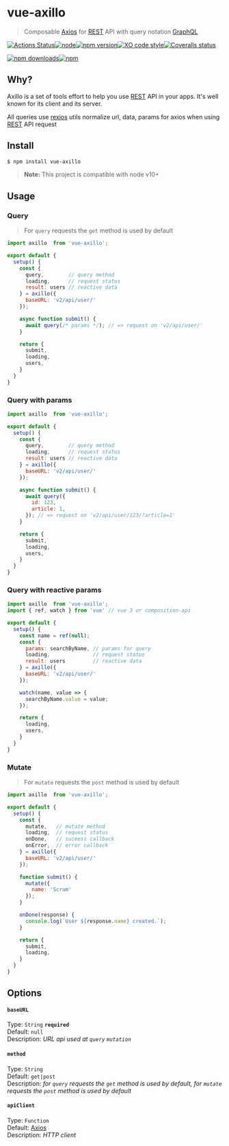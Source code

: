 # vue-axillo 
> Composable [Axios](https://github.com/axios/axios) for [REST](https://en.wikipedia.org/wiki/Representational_state_transfer) API with query notation [GraphQL](https://graphql.org/)

[![Actions Status](https://github.com/Scrum/vue-axillo/workflows/Actions%20Status/badge.svg?style=flat-square)](https://github.com/Scrum/vue-axillo/actions?query=workflow%3A%22CI+tests%22)[![node](https://img.shields.io/node/v/vue-axillo.svg?style=flat-square)]()[![npm version](https://img.shields.io/npm/v/vue-axillo.svg?style=flat-square)](https://www.npmjs.com/package/vue-axillo)[![XO code style](https://img.shields.io/badge/code_style-XO-5ed9c7.svg?style=flat-square)](https://github.com/xojs/xo)[![Coveralls status](https://img.shields.io/coveralls/Scrum/vue-axillo.svg?style=flat-square)](https://coveralls.io/r/Scrum/vue-axillo)

[![npm downloads](https://img.shields.io/npm/dm/vue-axillo.svg?style=flat-square)](https://www.npmjs.com/package/vue-axillo)[![npm](https://img.shields.io/npm/dt/vue-axillo.svg?style=flat-square)](https://www.npmjs.com/package/vue-axillo)

## Why?
Axillo is a set of tools effort to help you use [REST](https://en.wikipedia.org/wiki/Representational_state_transfer) API in your apps. It's well known for its client and its server.

All queries use [rexios](https://github.com/Scrum/rexios) utils normalize url, data, params for axios when using [REST](https://en.wikipedia.org/wiki/Representational_state_transfer) API request

## Install

```bash
$ npm install vue-axillo
```

> **Note:** This project is compatible with node v10+

## Usage

### Query

> For `query` requests the `get` method is used by default

```js
import axillo  from 'vue-axillo';

export default {
  setup() {
    const { 
      query,        // query method
      loading,      // request status
      result: users // reactive data
    } = axillo({
      baseURL: 'v2/api/user/'
    });

    async function submit() {
      await query(/* params */); // => request on 'v2/api/user/'
    }

    return {
      submit,
      loading,
      users,
    }
  }
}
```

### Query with params
```js
import axillo  from 'vue-axillo';

export default {
  setup() {
    const { 
      query,        // query method
      loading,      // request status
      result: users // reactive data
    } = axillo({
      baseURL: 'v2/api/user/'
    });

    async function submit() {
      await query({
        id: 123,
        article: 1,
      }); // => request on 'v2/api/user/123/?article=1'
    }

    return {
      submit,
      loading,
      users,
    }
  }
}
```

### Query with reactive params
```js
import axillo  from 'vue-axillo';
import { ref, watch } from 'vue' // vue 3 or composition-api

export default {
  setup() {
    const name = ref(null);
    const { 
      params: searchByName, // params for query
      loading,              // request status
      result: users         // reactive data
    } = axillo({
      baseURL: 'v2/api/user/'
    });

    watch(name, value => {
      searchByName.value = value;
    });

    return {
      loading,
      users,
    }
  }
}
```

### Mutate

> For `mutate` requests the `post` method is used by default

```js
import axillo  from 'vue-axillo';

export default {
  setup() {
    const { 
      mutate,   // mutate method
      loading,  // request status
      onDone,   // suceess callback
      onError,  // error callback
    } = axillo({
      baseURL: 'v2/api/user/'
    });

    function submit() {
      mutate({
        name: 'Scrum'
      });
    }

    onDone(response) {
      console.log(`User ${response.name} created.`);
    }

    return {
      submit,
      loading,
    }
  }
}
```

## Options

#### `baseURL`

Type: `String` **`required`**  
Default: `null`  
Description: *URL api used at `query` `mutation`*

#### `method`

Type: `String`  
Default: `get|post`  
Description: *for `query` requests the `get` method is used by default, for `mutate` requests the `post` method is used by default*

#### `apiClient`

Type: `Function`  
Default: [Axios](https://github.com/axios/axios)  
Description: *HTTP client*
